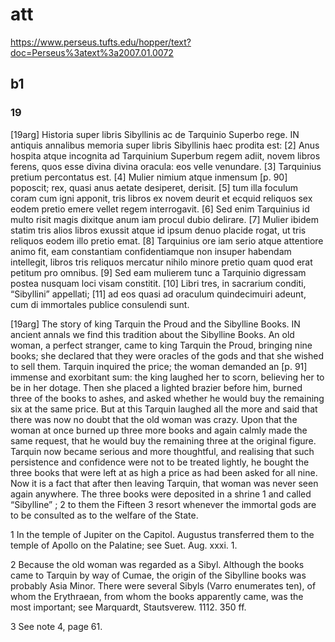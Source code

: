 
# att
https://www.perseus.tufts.edu/hopper/text?doc=Perseus%3atext%3a2007.01.0072

## b1
### 19
[19arg] Historia super libris Sibyllinis ac de Tarquinio Superbo rege.
IN antiquis annalibus memoria super libris Sibyllinis haec prodita est: [2] Anus hospita atque incognita ad Tarquinium Superbum regem adiit, novem libros ferens, quos esse divina divina oracula: eos velle venundare. [3] Tarquinius pretium percontatus est. [4] Mulier nimium atque inmensum [p. 90] poposcit; rex, quasi anus aetate desiperet, derisit. [5] tum illa foculum coram cum igni apponit, tris libros ex novem deurit et ecquid reliquos sex eodem pretio emere vellet regem interrogavit. [6] Sed enim Tarquinius id multo risit magis dixitque anum iam procul dubio delirare. [7] Mulier ibidem statim tris alios libros exussit atque id ipsum denuo placide rogat, ut tris reliquos eodem illo pretio emat. [8] Tarquinius ore iam serio atque attentiore animo fit, eam constantiam confidentiamque non insuper habendam intellegit, libros tris reliquos mercatur nihilo minore pretio quam quod erat petitum pro omnibus. [9] Sed eam mulierem tunc a Tarquinio digressam postea nusquam loci visam constitit. [10] Libri tres, in sacrarium conditi, “Sibyllini” appellati; [11] ad eos quasi ad oraculum quindecimuiri adeunt, cum di immortales publice consulendi sunt.

[19arg] The story of king Tarquin the Proud and the Sibylline Books.
IN ancient annals we find this tradition about the Sibylline Books. An old woman, a perfect stranger, came to king Tarquin the Proud, bringing nine books; she declared that they were oracles of the gods and that she wished to sell them. Tarquin inquired the price; the woman demanded an [p. 91] immense and exorbitant sum: the king laughed her to scorn, believing her to be in her dotage. Then she placed a lighted brazier before him, burned three of the books to ashes, and asked whether he would buy the remaining six at the same price. But at this Tarquin laughed all the more and said that there was now no doubt that the old woman was crazy. Upon that the woman at once burned up three more books and again calmly made the same request, that he would buy the remaining three at the original figure. Tarquin now became serious and more thoughtful, and realising that such persistence and confidence were not to be treated lightly, he bought the three books that were left at as high a price as had been asked for all nine. Now it is a fact that after then leaving Tarquin, that woman was never seen again anywhere. The three books were deposited in a shrine 1 and called “Sibylline” ; 2 to them the Fifteen 3 resort whenever the immortal gods are to be consulted as to the welfare of the State.

1 In the temple of Jupiter on the Capitol. Augustus transferred them to the temple of Apollo on the Palatine; see Suet. Aug. xxxi. 1.

2 Because the old woman was regarded as a Sibyl. Although the books came to Tarquin by way of Cumae, the origin of the Sibylline books was probably Asia Minor. There were several Sibyls (Varro enumerates ten), of whom the Erythraean, from whom the books apparently came, was the most important; see Marquardt, Stautsverew. 1112. 350 ff.

3 See note 4, page 61.